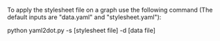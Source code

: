 To apply the stylesheet file on a graph use the following command (The default inputs are "data.yaml" and "stylesheet.yaml"):

python yaml2dot.py -s [stylesheet file] -d [data file]

